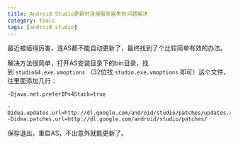 ```yaml
---
title: Android Studio更新时连接服务器失败问题解决
category: tools
tags: [android studio]
---
```


最近被墙得厉害，连AS都不能自动更新了，最终找到了个比较简单有效的办法。
<!-- more -->

解决方法很简单，打开AS安装目录下的bin目录，找到&nbsp;`studio64.exe.vmoptions`&nbsp;（32位找&nbsp;`studio.exe.vmoptions`&nbsp;即可）这个文件，往里面添加几行：
```text
-Djava.net.preferIPv4Stack=true

-Didea.updates.url=http://dl.google.com/android/studio/patches/updates.xml  
-Didea.patches.url=http://dl.google.com/android/studio/patches/
```
保存退出，重启AS，不出意外就能更新了。
